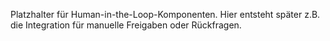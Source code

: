 Platzhalter für Human-in-the-Loop-Komponenten.
Hier entsteht später z.B. die Integration für manuelle Freigaben oder Rückfragen.
